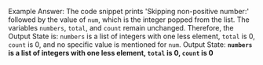 Example Answer:
The code snippet prints 'Skipping non-positive number:' followed by the value of `num`, which is the integer popped from the list. The variables `numbers`, `total`, and `count` remain unchanged. Therefore, the Output State is: `numbers` is a list of integers with one less element, `total` is 0, `count` is 0, and no specific value is mentioned for `num`.
Output State: **`numbers` is a list of integers with one less element, `total` is 0, `count` is 0**